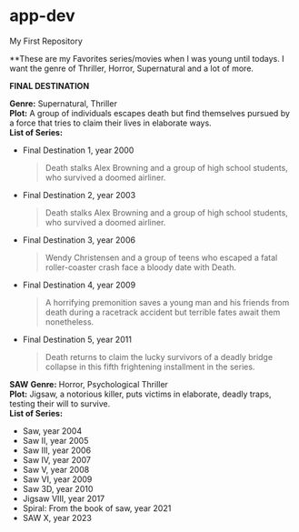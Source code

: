 # app-dev
My First Repository

**These are my Favorites series/movies when I was young until todays. I want the genre of Thriller, Horror, Supernatural and a lot of more.

**FINAL DESTINATION**

**Genre:** Supernatural, Thriller  
**Plot:** A group of individuals escapes death but find themselves pursued by a force that tries to claim their lives in elaborate ways.  
**List of Series:** 
- Final Destination 1, year 2000
   > Death stalks Alex Browning and a group of high school students, who survived a doomed airliner.
- Final Destination 2, year 2003
   > Death stalks Alex Browning and a group of high school students, who survived a doomed airliner.
- Final Destination 3, year 2006
   > Wendy Christensen and a group of teens who escaped a fatal roller-coaster crash face a bloody date with Death.
- Final Destination 4, year 2009
   > A horrifying premonition saves a young man and his friends from death during a racetrack accident but terrible fates await them nonetheless.
- Final Destination 5, year 2011
   > Death returns to claim the lucky survivors of a deadly bridge collapse in this fifth frightening installment in the series.


**SAW**
**Genre:** Horror, Psychological Thriller  
**Plot:** Jigsaw, a notorious killer, puts victims in elaborate, deadly traps, testing their will to survive.  
**List of Series:** 
- Saw, year 2004
- Saw II, year 2005
- Saw III, year 2006
- Saw IV, year 2007
- Saw V, year 2008
- Saw VI, year 2009
- Saw 3D, year 2010
- Jigsaw VIII, year 2017
- Spiral: From the book of saw, year 2021
- SAW X, year 2023


